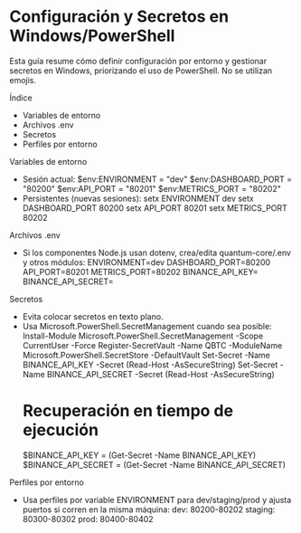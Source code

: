 # Configuración y Secretos en Windows/PowerShell

Esta guía resume cómo definir configuración por entorno y gestionar secretos en Windows, priorizando el uso de PowerShell. No se utilizan emojis.

Índice
- Variables de entorno
- Archivos .env
- Secretos
- Perfiles por entorno

Variables de entorno
- Sesión actual:
  $env:ENVIRONMENT = "dev"
  $env:DASHBOARD_PORT = "80200"
  $env:API_PORT = "80201"
  $env:METRICS_PORT = "80202"
- Persistentes (nuevas sesiones):
  setx ENVIRONMENT dev
  setx DASHBOARD_PORT 80200
  setx API_PORT 80201
  setx METRICS_PORT 80202

Archivos .env
- Si los componentes Node.js usan dotenv, crea/edita quantum-core/.env y otros módulos:
  ENVIRONMENT=dev
  DASHBOARD_PORT=80200
  API_PORT=80201
  METRICS_PORT=80202
  BINANCE_API_KEY=
  BINANCE_API_SECRET=

Secretos
- Evita colocar secretos en texto plano.
- Usa Microsoft.PowerShell.SecretManagement cuando sea posible:
  Install-Module Microsoft.PowerShell.SecretManagement -Scope CurrentUser -Force
  Register-SecretVault -Name QBTC -ModuleName Microsoft.PowerShell.SecretStore -DefaultVault
  Set-Secret -Name BINANCE_API_KEY -Secret (Read-Host -AsSecureString)
  Set-Secret -Name BINANCE_API_SECRET -Secret (Read-Host -AsSecureString)
  # Recuperación en tiempo de ejecución
  $BINANCE_API_KEY = (Get-Secret -Name BINANCE_API_KEY)
  $BINANCE_API_SECRET = (Get-Secret -Name BINANCE_API_SECRET)

Perfiles por entorno
- Usa perfiles por variable ENVIRONMENT para dev/staging/prod y ajusta puertos si corren en la misma máquina:
  dev: 80200-80202
  staging: 80300-80302
  prod: 80400-80402


